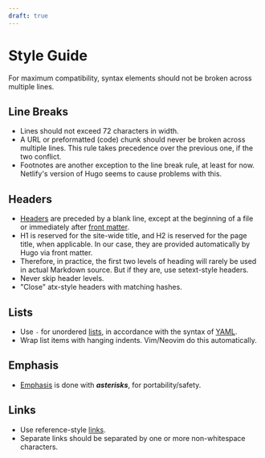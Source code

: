 ```yaml
---
draft: true
---
```

Style Guide
===========
For maximum compatibility, syntax elements should not be broken across
multiple lines.

Line Breaks
-----
- Lines should not exceed 72 characters in width.
- A URL or preformatted (code) chunk should never be broken across
  multiple lines. This rule takes precedence over the previous one, if
  the two conflict.
- Footnotes are another exception to the line break rule, at least for
  now. Netlify's version of Hugo seems to cause problems with this.

Headers
-------
- [Headers][] are preceded by a blank line, except at the beginning of a
	file or immediately after [front matter][].
- H1 is reserved for the site-wide title, and H2 is reserved for the
  page title, when applicable. In our case, they are provided
  automatically by Hugo via front matter.
- Therefore, in practice, the first two levels of heading will rarely be
  used in actual Markdown source. But if they are, use setext-style
  headers.
- Never skip header levels.
- "Close" atx-style headers with matching hashes.

[Headers]: https://daringfireball.net/projects/markdown/syntax#header
[front matter]: https://gohugo.io/content-management/front-matter/

Lists
-----
- Use `-` for unordered [lists][], in accordance with the syntax of
  [YAML][].
- Wrap list items with hanging indents. Vim/Neovim do this
  automatically.

[lists]: https://daringfireball.net/projects/markdown/syntax#list
[YAML]: https://yaml.org/

Emphasis
--------
- [Emphasis][] is done with ***asterisks***, for portability/safety.

[Emphasis]: https://daringfireball.net/projects/markdown/syntax#em

Links
-----
- Use reference-style [links][].
- Separate links should be separated by one or more non-whitespace
  characters.

[links]: https://daringfireball.net/projects/markdown/syntax#link
